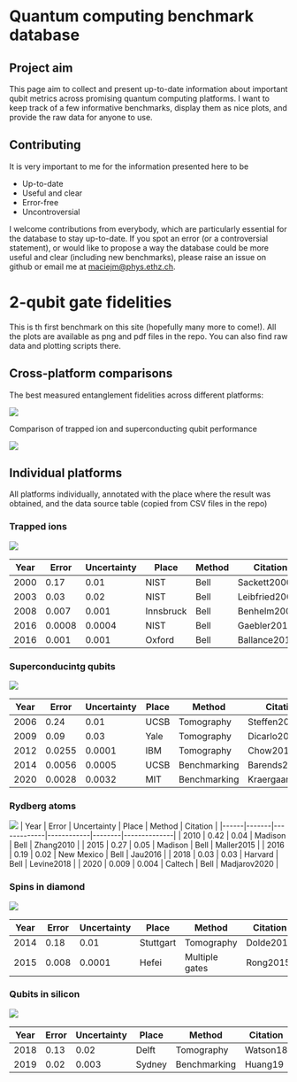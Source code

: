 # Quantum computing benchmark database
## Project aim
This page aim to collect and present up-to-date information about important qubit metrics across promising quantum computing platforms. I want to keep track of a few informative benchmarks, display them as nice plots, and provide the raw data for anyone to use.
## Contributing
It is very important to me for the information presented here to be
- Up-to-date
- Useful and clear
- Error-free
- Uncontroversial

I welcome contributions from everybody, which are particularly essential for the database to stay up-to-date. If you spot an error (or a controversial statement), or would like to propose a way the database could be more useful and clear (including new benchmarks), please raise an issue on github or email me at maciejm@phys.ethz.ch.

# 2-qubit gate fidelities
This is th first benchmark on this site (hopefully many more to come!). All the plots are available as png and pdf files in the repo. You can also find raw data and plotting scripts there.

## Cross-platform comparisons
The best measured entanglement fidelities across different platforms:

![](entanglement_fidelities/plots/combined.png)

Comparison of trapped ion and superconducting qubit performance

![](entanglement_fidelities/plots/ions_vs_supercond.png)

## Individual platforms

All platforms individually, annotated with the place where the result was obtained, and the data source table (copied from CSV files in the repo)

### Trapped ions

![](entanglement_fidelities/plots/ions.png)

| Year | Error  | Uncertainty | Place     | Method | Citation       | 
|------|--------|-------------|-----------|--------|----------------| 
| 2000 | 0.17   | 0.01        | NIST      | Bell   | Sackett2000    | 
| 2003 | 0.03   | 0.02        | NIST      | Bell   | Leibfried2003b | 
| 2008 | 0.007  | 0.001       | Innsbruck | Bell   | Benhelm2008    | 
| 2016 | 0.0008 | 0.0004      | NIST      | Bell   | Gaebler2016    | 
| 2016 | 0.001  | 0.001       | Oxford    | Bell   | Ballance2016   |

### Superconducintg qubits
![](entanglement_fidelities/plots/superconducting.png)

| Year | Error  | Uncertainty | Place | Method       | Citation       | 
|------|--------|-------------|-------|--------------|----------------| 
| 2006 | 0.24   | 0.01        | UCSB  | Tomography   | Steffen2006    | 
| 2009 | 0.09   | 0.03        | Yale  | Tomography   | Dicarlo2009    | 
| 2012 | 0.0255 | 0.0001      | IBM   | Tomography   | Chow2012       | 
| 2014 | 0.0056 | 0.0005      | UCSB  | Benchmarking | Barends2014    | 
| 2020 | 0.0028 | 0.0032      | MIT   | Benchmarking | Kraergaard2020 | 


### Rydberg atoms
![](entanglement_fidelities/plots/rydbergs.png)
| Year | Error | Uncertainty | Place      | Method | Citation     | 
|------|-------|-------------|------------|--------|--------------| 
| 2010 | 0.42  | 0.04        | Madison    | Bell   | Zhang2010    | 
| 2015 | 0.27  | 0.05        | Madison    | Bell   | Maller2015   | 
| 2016 | 0.19  | 0.02        | New Mexico | Bell   | Jau2016      | 
| 2018 | 0.03  | 0.03        | Harvard    | Bell   | Levine2018   | 
| 2020 | 0.009 | 0.004       | Caltech    | Bell   | Madjarov2020 | 

### Spins in diamond

![](entanglement_fidelities/plots/diamond.png)

| Year | Error | Uncertainty | Place     | Method         | Citation  | 
|------|-------|-------------|-----------|----------------|-----------| 
| 2014 | 0.18  | 0.01        | Stuttgart | Tomography     | Dolde2014 | 
| 2015 | 0.008 | 0.0001      | Hefei     | Multiple gates | Rong2015  | 



### Qubits in silicon

![](entanglement_fidelities/plots/silicon.png)

| Year | Error | Uncertainty | Place  | Method       | Citation | 
|------|-------|-------------|--------|--------------|----------| 
| 2018 | 0.13  | 0.02        | Delft  | Tomography   | Watson18 | 
| 2019 | 0.02  | 0.003       | Sydney | Benchmarking | Huang19  | 

